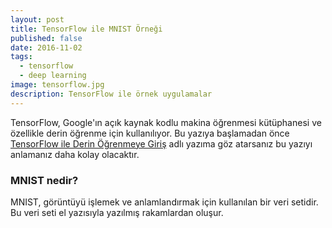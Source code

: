 ```yaml
---
layout: post
title: TensorFlow ile MNIST Örneği
published: false
date: 2016-11-02
tags:
  - tensorflow
  - deep learning
image: tensorflow.jpg
description: TensorFlow ile örnek uygulamalar
---
```




TensorFlow, Google'ın açık kaynak kodlu makina öğrenmesi kütüphanesi ve özellikle derin öğrenme için kullanılıyor. Bu yazıya başlamadan önce [TensorFlow ile Derin Öğrenmeye Giriş](http://emredurukan.com/2016/11/02/tensorflow-ile-derin-ogrenmeye-giris/) adlı yazıma göz atarsanız bu yazıyı anlamanız daha kolay olacaktır. 


### MNIST nedir?

MNIST, görüntüyü işlemek ve anlamlandırmak için kullanılan bir veri setidir. Bu veri seti el yazısıyla yazılmış rakamlardan oluşur.

<center>
	<amp-img width="640" height="360" layout="responsive" src="/assets/images/mnist-examples.png"></amp-img>
</center>



